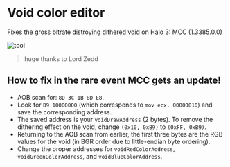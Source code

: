 # Void color editor
Fixes the gross bitrate distroying dithered void on Halo 3: MCC (1.3385.0.0)

![tool](https://github.com/TermaciousTrickocity/Void-fix/assets/62641541/1eb421e2-125a-4d40-85a8-fc20abb0768a)

> huge thanks to Lord Zedd

## How to fix in the rare event MCC gets an update!
- AOB scan for: `8D 3C 1B 8D E8`.
- Look for `B9 10000000` (which corresponds to `mov ecx, 00000010`) and save the corresponding address.
- The saved address is your `voidDrawAddress` (2 bytes). To remove the dithering effect on the void, change `(0x10, 0xB9)` to `(0xFF, 0xB9)`.
- Returning to the AOB scan from earlier, the first three bytes are the RGB values for the void (in BGR order due to little-endian byte ordering).
- Change the proper addresses for `voidRedColorAddress`, `voidGreenColorAddress`, and `voidBlueColorAddress`.
